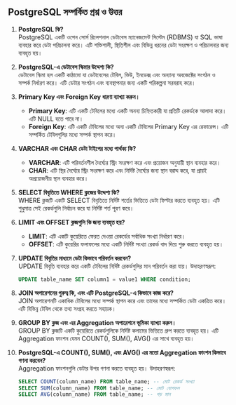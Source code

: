 ## PostgreSQL সম্পর্কিত প্রশ্ন ও উত্তর

1. **PostgreSQL কি?**  
   PostgreSQL একটি ওপেন সোর্স রিলেশনাল ডেটাবেস ম্যানেজমেন্ট সিস্টেম (RDBMS) যা SQL ভাষা ব্যবহার করে ডেটা পরিচালনা করে। এটি শক্তিশালী, স্থিতিশীল এবং বিভিন্ন ধরনের ডেটা সংরক্ষণ ও পরিচালনার জন্য ব্যবহৃত হয়।

2. **PostgreSQL-এ ডেটাবেস স্কিমার উদ্দেশ্য কি?**  
   ডেটাবেস স্কিমা হল একটি কাঠামো যা ডেটাবেসের টেবিল, ভিউ, ইনডেক্স এবং অন্যান্য অবজেক্টের সংগঠন ও সম্পর্ক নির্ধারণ করে। এটি ডেটার সংগঠন এবং ব্যবস্থাপনার জন্য একটি পরিকল্পনা সরবরাহ করে।

3. **Primary Key এবং Foreign Key ধারণা ব্যাখ্যা করুন।**  
   - **Primary Key**: এটি একটি টেবিলের মধ্যে একটি অনন্য চিহ্নিতকারী যা প্রতিটি রেকর্ডকে আলাদা করে। এটি NULL হতে পারে না।  
   - **Foreign Key**: এটি একটি টেবিলের মধ্যে অন্য একটি টেবিলের Primary Key এর রেফারেন্স। এটি সম্পর্কিত টেবিলগুলির মধ্যে সম্পর্ক স্থাপন করে।

4. **VARCHAR এবং CHAR ডেটা টাইপের মধ্যে পার্থক্য কি?**  
   - **VARCHAR**: এটি পরিবর্তনশীল দৈর্ঘ্যের স্ট্রিং সংরক্ষণ করে এবং প্রয়োজন অনুযায়ী স্থান ব্যবহার করে।  
   - **CHAR**: এটি স্থির দৈর্ঘ্যের স্ট্রিং সংরক্ষণ করে এবং নির্দিষ্ট দৈর্ঘ্যের জন্য স্থান বরাদ্দ করে, যা প্রায়ই অপ্রয়োজনীয় স্থান ব্যবহার করে।

5. **SELECT বিবৃতিতে WHERE ক্লজের উদ্দেশ্য কি?**  
   WHERE ক্লজটি একটি SELECT বিবৃতিতে নির্দিষ্ট শর্তের ভিত্তিতে ডেটা ফিল্টার করতে ব্যবহৃত হয়। এটি শুধুমাত্র সেই রেকর্ডগুলি নির্বাচন করে যা নির্দিষ্ট শর্ত পূরণ করে।

6. **LIMIT এবং OFFSET ক্লজগুলি কি জন্য ব্যবহৃত হয়?**  
   - **LIMIT**: এটি একটি কুয়েরিতে ফেরত দেওয়া রেকর্ডের সর্বাধিক সংখ্যা নির্ধারণ করে।  
   - **OFFSET**: এটি কুয়েরির ফলাফলের মধ্যে একটি নির্দিষ্ট সংখ্যা রেকর্ড বাদ দিয়ে শুরু করতে ব্যবহৃত হয়।

7. **UPDATE বিবৃতির মাধ্যমে ডেটা কিভাবে পরিবর্তন করবেন?**  
   UPDATE বিবৃতি ব্যবহার করে একটি টেবিলের নির্দিষ্ট রেকর্ডগুলির মান পরিবর্তন করা যায়। উদাহরণস্বরূপ:  
   ```sql
   UPDATE table_name SET column1 = value1 WHERE condition;
   ```

8. **JOIN অপারেশনের গুরুত্ব কি, এবং এটি PostgreSQL-এ কিভাবে কাজ করে?**  
   JOIN অপারেশনটি একাধিক টেবিলের মধ্যে সম্পর্ক স্থাপন করে এবং তাদের মধ্যে সম্পর্কিত ডেটা একত্রিত করে। এটি বিভিন্ন টেবিল থেকে তথ্য সংগ্রহ করতে সহায়ক।

9. **GROUP BY ক্লজ এবং এর Aggregation অপারেশনে ভূমিকা ব্যাখ্যা করুন।**  
   GROUP BY ক্লজটি একটি কুয়েরিতে রেকর্ডগুলিকে নির্দিষ্ট কলামের ভিত্তিতে গ্রুপ করতে ব্যবহৃত হয়। এটি Aggregation ফাংশন যেমন COUNT(), SUM(), AVG() এর সাথে ব্যবহৃত হয়।

10. **PostgreSQL-এ COUNT(), SUM(), এবং AVG() এর মতো Aggregation ফাংশন কিভাবে গণনা করবেন?**  
    Aggregation ফাংশনগুলি ডেটার উপর গণনা করতে ব্যবহৃত হয়। উদাহরণস্বরূপ:  
    ```sql
    SELECT COUNT(column_name) FROM table_name; -- মোট রেকর্ড সংখ্যা
    SELECT SUM(column_name) FROM table_name; -- মোট যোগফল
    SELECT AVG(column_name) FROM table_name; -- গড় মান
    ```
